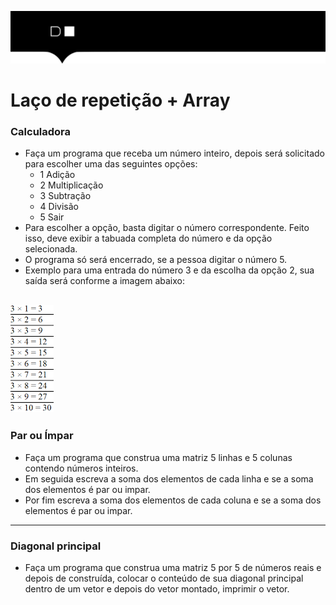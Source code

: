 ![](./digital-house-header.png)

# Laço de repetição + Array

### Calculadora
- Faça um programa que receba um número inteiro, depois será solicitado para escolher uma das seguintes opções:
    - 1 Adição
    - 2 Multiplicação
    - 3 Subtração
    - 4 Divisão
    - 5 Sair
- Para escolher a opção, basta digitar o número correspondente. Feito isso, deve exibir a tabuada completa do número e da opção selecionada. 
- O programa só será encerrado, se a pessoa digitar o número 5.
- Exemplo para uma entrada do número 3 e da escolha da opção 2, sua saída será conforme a imagem abaixo:

![](./exemplo.png)
----------------------------------------------------
### Par ou Ímpar
- Faça um programa que construa uma matriz 5 linhas e 5 colunas contendo números inteiros. 
- Em seguida escreva a soma dos elementos de cada linha e se a soma dos elementos é par ou impar. 
- Por fim escreva a soma dos elementos de cada coluna e se a soma dos elementos é par ou impar.
----------------------------------------------------
### Diagonal principal
- Faça um programa que construa uma matriz 5 por 5 de números reais e depois de construída, colocar o conteúdo de sua diagonal principal dentro de um vetor e depois do vetor montado, imprimir o vetor.

